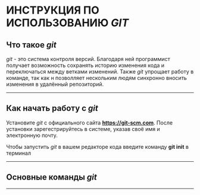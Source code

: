 # ИНСТРУКЦИЯ ПО ИСПОЛЬЗОВАНИЮ *GIT*

## Что такое *git*

*git* - это система контроля версий. Благодаря ней программист получает возможность сохранять историю изменения кода и переключаться между ветками изменений. Также *git* упрощает работу в команде, так как н позволляет нескольким людям синхронно вносить изменения в удалённый репозиторий.

***

## Как начать работу с *git*
Установите *git* с официального сайта **https://git-scm.com**. После установки зарегестрируйтесь в системе, указав своё имя и электронную почту.

Чтобы запустить *git* в вашем редакторе кода введите команду **git init** в терминал

***

## Основные команды *git*

***